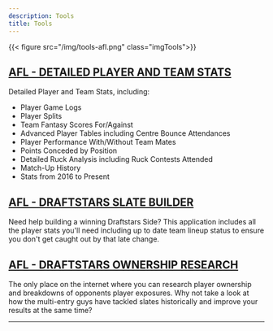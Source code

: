 ```yaml
---
description: Tools
title: Tools
---
```


{{< figure src="/img/tools-afl.png" class="imgTools">}}

## [AFL - DETAILED PLAYER AND TEAM STATS](https://www.dfsaustralia-apps.com/shiny/player-team-stats/)

Detailed Player and Team Stats, including:
* Player Game Logs
* Player Splits
* Team Fantasy Scores For/Against
* Advanced Player Tables including Centre Bounce Attendances
* Player Performance With/Without Team Mates
* Points Conceded by Position
* Detailed Ruck Analysis including Ruck Contests Attended
* Match-Up History
* Stats from 2016 to Present

## [AFL - DRAFTSTARS SLATE BUILDER](https://dfsaustralia-apps.com/shiny/draftstars-slate-builder/)

Need help building a winning Draftstars Side? This application includes all the player stats you'll need including up to date team lineup status to ensure you don't get caught out by that late change.

## [AFL - DRAFTSTARS OWNERSHIP RESEARCH](https://www.dfsaustralia-apps.com/shiny/draftstars-ownership-research)

The only place on the internet where you can research player ownership and breakdowns of opponents player exposures. Why not take a look at how the multi-entry guys have tackled slates historically and improve your results at the same time?

---

